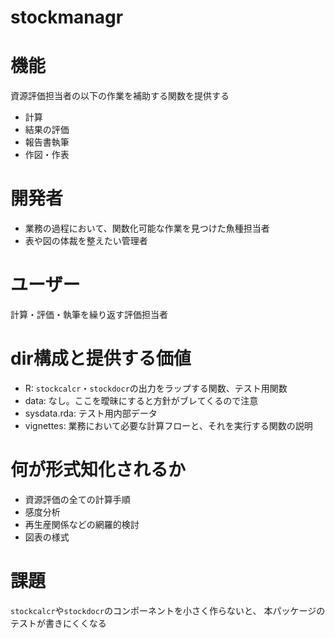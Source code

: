 # stockmanagr

# 機能
資源評価担当者の以下の作業を補助する関数を提供する
- 計算
- 結果の評価
- 報告書執筆
- 作図・作表

# 開発者
- 業務の過程において、関数化可能な作業を見つけた魚種担当者
- 表や図の体裁を整えたい管理者

# ユーザー
計算・評価・執筆を繰り返す評価担当者

# dir構成と提供する価値
- R: `stockcalcr`・`stockdocr`の出力をラップする関数、テスト用関数
- data: なし。ここを曖昧にすると方針がブレてくるので注意
- sysdata.rda: テスト用内部データ
- vignettes: 業務において必要な計算フローと、それを実行する関数の説明

# 何が形式知化されるか
- 資源評価の全ての計算手順
- 感度分析
- 再生産関係などの網羅的検討
- 図表の様式

# 課題
`stockcalcr`や`stockdocr`のコンポーネントを小さく作らないと、
本パッケージのテストが書きにくくなる
